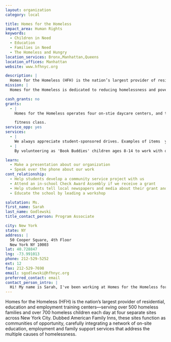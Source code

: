 ```yaml
---
layout: organization
category: local

title: Homes for the Homeless
impact_area: Human Rights
keywords: 
  - Children in Need
  - Education
  - Families in Need
  - The Homeless and Hungry
location_services: Bronx,Manhattan,Queens
location_offices: Manhattan
website: www.hfhnyc.org

description: |
  Homes for the Homeless (HFH) is the nation’s largest provider of residential, education and employment training centers—serving over  500 homeless families and over 700 homeless children each day at  four separate sites across New York City. Dubbed American Family Inns, these sites function as communities of opportunity, carefully integrating a network of on-site education, employment and family support services that address the multiple causes of homelessness.
mission: |
  Homes for the Homeless is dedicated to reducing homelessness and poverty by providing families with the education and training that will enable them to build independent lives. 

cash_grants: no
grants: 
  - |
    Homes for the Homeless operates four on-stie daycare centers, and two on-site after school programs.  Donation made specifically to Homes for the Homeless, but then specified to one of the programs listed below can fund a field trip, new books or arts & crafts supplies, or a special on-site activity such as a puppet show or special, fun-

    fitness class. 
service_opp: yes
services: 
  - |
    We always appreciate student-sponsored drives. Examples of items  your school can collect: Books, toys, toiletries, clothing, or school supplies.
  - |
    By volunteering as 'Book Buddies' children ages 8-14 to work with our daycare centers and after school programs, being book buddies.  Older students and young children read books together, and participate in an activity related to the books they are reading which can range from arts and crafts to music to a making a healthy eating snack.

learn: 
  - Make a presentation about our organization
  - Speak over the phone about our work
cont_relationship: 
  - Help students develop a community service project with us
  - Attend an in-school Check Award Assembly if we receive a grant
  - Help students tell local newspapers and media about their grant and/or project with us
  - Educate the school by leading a workshop

salutation: Ms.
first_name: Sarah
last_name: Godlewski
title_contact_person: Program Associate

city: New York
state: NY
address: |
  50 Cooper Square, 4th Floor  
  New York NY 10003
lat: 40.728847
lng: -73.991013
phone: 212-529-5252
ext: 12
fax: 212-529-7698
email: sgodlewski@hfhnyc.org
preferred_contact: email
contact_person_intro: |
  Hi! My name is Sarah, I've been working at Homes for the Homeless for about six months as a Program Associate which means that I work with the program staff that run our American Family Inns. Homes for the Homeless also operates summer camps for homeless and low-income children at which I worked as a counselor for three summers! I also help to organize donation drives and seek cash grants for the programs in our shelters. I also help plan fun activities for the children who live in our shelters. We help families get back on their feet and make sure that the children living in our shelters go to school and have a safe place to play and study after school.
---
```

Homes for the Homeless (HFH) is the nation’s largest provider of residential, education and employment training centers—serving over  500 homeless families and over 700 homeless children each day at  four separate sites across New York City. Dubbed American Family Inns, these sites function as communities of opportunity, carefully integrating a network of on-site education, employment and family support services that address the multiple causes of homelessness.